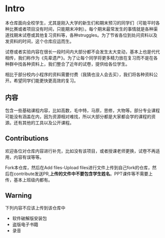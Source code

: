 # Intro

本仓库面向全校学生，尤其是刚入大学的新生们和期末预习的同学们（可能平时各种比赛或者项目没有时间，只能期末冲刺）。每个期末最常发生的事情就是各种渠道找期末试卷或其他复习资料等，各种struggles。为了节省各位到处问资料以及发资料的时间，这个仓库应运而生。

试卷或者实验内容在很长一段时间内大部分都不会发生太大变动，基本上也是代代相传，我们称作为《先辈遗产》。为了让每个同学将更多精力放在复习而不是在各种群中找各种资料上，我们整合了近年的试卷，提供给各位学生。

相比于部分校内小程序的资料需要付费（我猜也没人会去买），我们将各种资料公开。希望同学们能更快更高效的复习。

## 内容

包含一些基础课程内容，比如高数，毛中特，马原，思修，大物等。部分专业课程可能没有涵盖在内，因为资源相对难找，所以大部分都是大家都会学的课程的资源。还有其他的工具以及公开课程。

## Contributions

欢迎各位对仓库内容进行补充，比如没有该项目，或者授课老师更换，试卷不再适用，内容有误等等。

Fork本仓库，然后在Add files-Upload files进行文件上传到自己fork的仓库，然后在contribute发送PR,**上传的文件中不要包含学生姓名**。PPT课件等不需要上传，基本上班级内都有。

## Warning

下列内容不应该上传到该仓库中

- 软件破解版安装包
- 盗版电子书籍
- 录音





